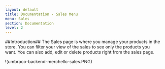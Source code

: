 ```yaml
---
layout: default
title: Documentation - Sales Menu
menu: Sales
section: Documentation
level: 2
---
```


##Introduction##
The Sales page is where you manage your products in the store.   You can filter your view of the sales to see only the products you want.  You can also add, edit or delete products right from the sales page.

!(umbraco-backend-merchello-sales.PNG)


  